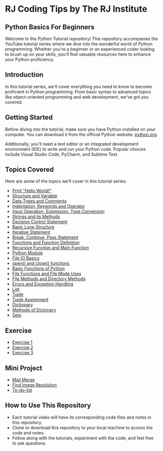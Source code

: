 # RJ Coding Tips by The RJ Institute

## Python Basics For Beginners

Welcome to the Python Tutorial repository! This repository accompanies the YouTube tutorial series where we dive into the wonderful world of Python programming. Whether you're a beginner or an experienced coder looking to brush up on your skills, you'll find valuable resources here to enhance your Python proficiency.

## Introduction

In this tutorial series, we'll cover everything you need to know to become proficient in Python programming. From basic syntax to advanced topics like object-oriented programming and web development, we've got you covered.

## Getting Started

Before diving into the tutorial, make sure you have Python installed on your computer. You can download it from the official Python website: [python.org](https://www.python.org/).

Additionally, you'll need a text editor or an integrated development environment (IDE) to write and run your Python code. Popular choices include Visual Studio Code, PyCharm, and Sublime Text.

## Topics Covered

Here are some of the topics we'll cover in this tutorial series:

- [Print "Hello World!"](./main.py) 
- [Structure and Variable](./tut01.py)
- [Data Types and Comments](./tut02.py)
- [Indentation, Keywords and Operator](./tut03.py)
- [Input Operation, Expression, Type Conversion](./tut04.py)
- [Strings and its Methods](./tut05.py)
- [Decision Control Statement](./tut06.py)
- [Basic Loop Structure](./tut07.py) 
- [Iterative Statement](./tut08.py)
- [Break, Continue, Pass Statement](./tut09.py)
- [Functions and Function Definition](./tut10.py)
- [Recursive Function and Main Function](./tut11.py)
- [Python Module](./tut12.py)
- [File IO Basics](./tut13.py)
- [open() and close() functions](./tut14.py)
- [Basic Functions of Python](./sets.py)
- [File Functions and File Mode Uses](./tut16.py)
- [File Methods and Directory Methods](./tut17.py)
- [Errors and Exception Handling](./tut18.py)
- [List](./tut19.py)
- [Tuple](./tut20-i.py)
- [Tuple Assignment](./tut20-ii.py)
- [Dictionary](./tut21-i.py)
- [Methods of Dictonary](./tut21-ii.py)
- [Sets](./tut22.py)

## Exercise

- [Exercise 1](./exercise01.py)
- [Exercise 2](./exercise02.py)
- [Exercise 3](./exercise03.py)

## Mini Project

- [Mail Merge](./miniProject-01/mp01.py)
- [Find Image Resolution](./miniProject-02/mp-02.py)
- [To-do-list](./miniProject-03/app.py)

## How to Use This Repository

- Each tutorial video will have its corresponding code files and notes in this repository.
- Clone or download this repository to your local machine to access the code and notes.
- Follow along with the tutorials, experiment with the code, and feel free to ask questions.

